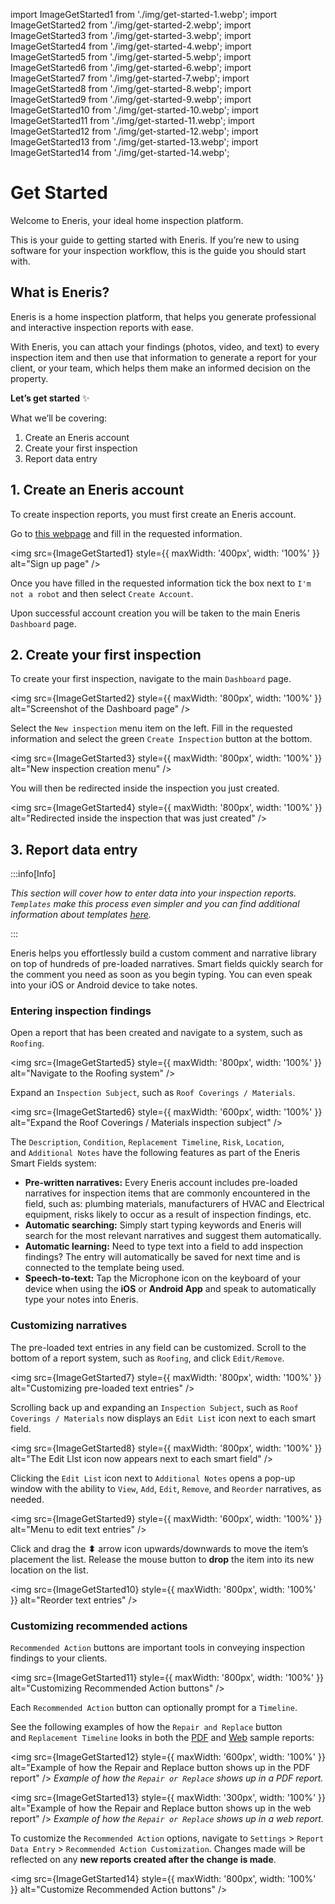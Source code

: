 import ImageGetStarted1 from './img/get-started-1.webp';
import ImageGetStarted2 from './img/get-started-2.webp';
import ImageGetStarted3 from './img/get-started-3.webp';
import ImageGetStarted4 from './img/get-started-4.webp';
import ImageGetStarted5 from './img/get-started-5.webp';
import ImageGetStarted6 from './img/get-started-6.webp';
import ImageGetStarted7 from './img/get-started-7.webp';
import ImageGetStarted8 from './img/get-started-8.webp';
import ImageGetStarted9 from './img/get-started-9.webp';
import ImageGetStarted10 from './img/get-started-10.webp';
import ImageGetStarted11 from './img/get-started-11.webp';
import ImageGetStarted12 from './img/get-started-12.webp';
import ImageGetStarted13 from './img/get-started-13.webp';
import ImageGetStarted14 from './img/get-started-14.webp';

# Get Started

Welcome to Eneris, your ideal home inspection platform.

This is your guide to getting started with Eneris. If you’re new to using software for your inspection workflow, this is the guide you should start with.

## What is Eneris?

Eneris is a home inspection platform, that helps you generate professional and interactive inspection reports with ease.

With Eneris, you can attach your findings (photos, video, and text) to every inspection item and then use that information to generate a report for your client, or your team, which helps them make an informed decision on the property.

**Let’s get started** ✨

What we’ll be covering:

1. Create an Eneris account
2. Create your first inspection
3. Report data entry

## 1. Create an Eneris account

To create inspection reports, you must first create an Eneris account.

Go to [this webpage](https://ener.is/join) and fill in the requested information.

<img src={ImageGetStarted1} style={{ maxWidth: '400px', width: '100%' }} alt="Sign up page" />

Once you have filled in the requested information tick the box next to `I'm not a robot` and then select `Create Account`.

Upon successful account creation you will be taken to the main Eneris `Dashboard` page.

## 2. Create your first inspection

To create your first inspection, navigate to the main `Dashboard` page.

<img src={ImageGetStarted2} style={{ maxWidth: '800px', width: '100%' }} alt="Screenshot of the Dashboard page" />

Select the `New inspection` menu item on the left. Fill in the requested information and select the green `Create Inspection` button at the bottom.

<img src={ImageGetStarted3} style={{ maxWidth: '800px', width: '100%' }} alt="New inspection creation menu" />

You will then be redirected inside the inspection you just created.

<img src={ImageGetStarted4} style={{ maxWidth: '800px', width: '100%' }} alt="Redirected inside the inspection that was just created" />

## 3. Report data entry

:::info[Info]

*This section will cover how to enter data into your inspection reports. `Templates` make this process even simpler and you can find additional information about templates [here](https://docs.ener.is/docs/guides-&-concepts/templates).*

:::

Eneris helps you effortlessly build a custom comment and narrative library on top of hundreds of pre-loaded narratives. Smart fields quickly search for the comment you need as soon as you begin typing. You can even speak into your iOS or Android device to take notes.

### Entering inspection findings

Open a report that has been created and navigate to a system, such as `Roofing`.

<img src={ImageGetStarted5} style={{ maxWidth: '800px', width: '100%' }} alt="Navigate to the Roofing system" />

Expand an `Inspection Subject`, such as `Roof Coverings / Materials`.

<img src={ImageGetStarted6} style={{ maxWidth: '600px', width: '100%' }} alt="Expand the Roof Coverings / Materials inspection subject" />

The `Description`, `Condition`, `Replacement Timeline`, `Risk`, `Location`, and `Additional Notes` have the following features as part of the Eneris Smart Fields system:

- **Pre-written narratives:** Every Eneris account includes pre-loaded narratives for inspection items that are commonly encountered in the field, such as: plumbing materials, manufacturers of HVAC and Electrical equipment, risks likely to occur as a result of inspection findings, etc.
- **Automatic searching:** Simply start typing keywords and Eneris will search for the most relevant narratives and suggest them automatically.
- **Automatic learning:** Need to type text into a field to add inspection findings? The entry will automatically be saved for next time and is connected to the template being used.
- **Speech-to-text:** Tap the Microphone icon on the keyboard of your device when using the **iOS** or **Android App** and speak to automatically type your notes into Eneris.

### Customizing narratives

The pre-loaded text entries in any field can be customized. Scroll to the bottom of a report system, such as `Roofing`, and click `Edit/Remove`.

<img src={ImageGetStarted7} style={{ maxWidth: '800px', width: '100%' }} alt="Customizing pre-loaded text entries" />

Scrolling back up and expanding an `Inspection Subject`, such as `Roof Coverings / Materials` now displays an `Edit List` icon next to each smart field.

<img src={ImageGetStarted8} style={{ maxWidth: '800px', width: '100%' }} alt="The Edit LIst icon now appears next to each smart field" />

Clicking the `Edit List` icon next to `Additional Notes` opens a pop-up window with the ability to `View`, `Add`, `Edit`, `Remove`, and `Reorder` narratives, as needed.

<img src={ImageGetStarted9} style={{ maxWidth: '600px', width: '100%' }} alt="Menu to edit text entries" />

Click and drag the **⬍** arrow icon upwards/downwards to move the item’s placement the list. Release the mouse button to **drop** the item into its new location on the list.

<img src={ImageGetStarted10} style={{ maxWidth: '800px', width: '100%' }} alt="Reorder text entries" />

### Customizing recommended actions

`Recommended Action` buttons are important tools in conveying inspection findings to your clients.

<img src={ImageGetStarted11} style={{ maxWidth: '800px', width: '100%' }} alt="Customizing Recommended Action buttons" />

Each `Recommended Action` button can optionally prompt for a `Timeline`.

See the following examples of how the `Repair and Replace` button and `Replacement Timeline` looks in both the [PDF](https://eneris-prod0.s3-us-west-1.amazonaws.com/50eaa2346bf971880a96d8707e90fffe/THDYQe2SfE4hNH8Ez) and [Web](https://ener.is/presentation/2ZNdNMSZkGz3qQkSq) sample reports:

<img src={ImageGetStarted12} style={{ maxWidth: '600px', width: '100%' }} alt="Example of how the Repair and Replace button shows up in the PDF report" />
*Example of how the `Repair or Replace` shows up in a PDF report.*

<img src={ImageGetStarted13} style={{ maxWidth: '300px', width: '100%' }} alt="Example of how the Repair and Replace button shows up in the web report" />
*Example of how the `Repair or Replace` shows up in a web report.*

To customize the `Recommended Action` options, navigate to `Settings` > `Report Data Entry` > `Recommended Action Customization`. Changes made will be reflected on any **new reports created after the change is made**.

<img src={ImageGetStarted14} style={{ maxWidth: '800px', width: '100%' }} alt="Customize Recommended Action buttons" />